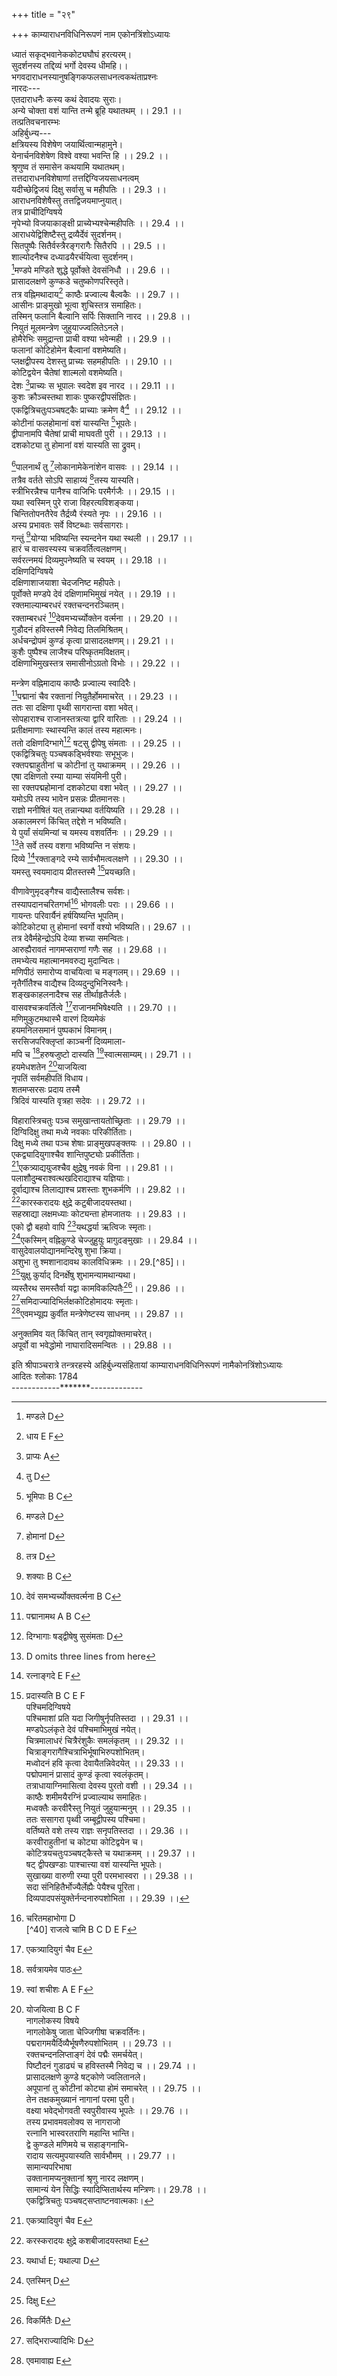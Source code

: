 +++
title = "२९"

+++
काम्याराधनविधिनिरूपणं नाम एकोनत्रिंशोऽध्यायः  
  
ध्यातं सकृद्भवानेककोट्यघौघं हरत्यरम्।  
सुदर्शनस्य तद्दिव्यं भर्गो देवस्य धीमहि।।  
भगवदाराधनस्यानुषङ्गिकफलसाधनत्वकथंताप्रश्नः  
नारदः---  
एतदाराधनैः कस्य कथं देवादयः सुराः।  
अन्ये चोक्ता वशं यान्ति तन्मे ब्रूहि यथातथम् ।। 29.1 ।।  
तत्प्रतिवचनारम्भः  
अहिर्बुध्न्य---  
क्षत्रियस्य विशेषेण जयार्थित्वान्महामुने।  
येनार्चनविशेषेण विश्वे वश्या भवन्ति हि ।। 29.2 ।।  
श्रृणुष्व तं समासेन कथयामि यथातथम्।  
तत्तदाराधनविशेषाणां तत्तद्दिग्विजयसाधनत्वम्  
यदीच्छेद्विजयं दिक्षु सर्वासु च महीपतिः ।। 29.3 ।।  
आराधनविशेषैस्तु तत्तद्विजयमाप्नुयात्।  
तत्र प्राचीदिग्विषये  
नृपेभ्यो विजयाकाङ्क्षी प्राच्येभ्यश्चेन्महीपतिः ।। 29.4 ।।  
आराधयेद्विशिष्टैस्तु द्रव्यैर्देवं सुदर्शनम्।  
सितपुष्पैः सितैर्वस्त्रैरङ्गरागैः सितैरपि ।। 29.5 ।।  
शाल्योदनैश्च दध्याढयैरर्चयित्वा सुदर्शनम्।  
[^1]मण्डपे मण्डिते शुद्धे पूर्वोक्ते देवसंनिधौ ।। 29.6 ।।  
प्रासादलक्षणे कुण्कडे चतुष्कोणपरिस्तृते।  
तत्र वह्निमथादाय[^2] काष्ठैः प्रज्वाल्य बैल्वकैः ।। 29.7 ।।  
आसीनः प्राङ्मुखो भूत्वा शुचिस्तत्र समाहितः।  
तस्मिन् फलानि बैल्वानि सर्पिः सिक्तानि नारद ।। 29.8 ।।  
नियुतं मूलमन्त्रेण जुहुयाज्ज्वलितेऽनले।  
होमैरेभिः समुद्रान्ता प्राची वश्या भवेन्मही ।। 29.9 ।।  
फलानां कोटिहोमेन बैल्वानां वशमेष्यति।  
प्लक्षद्वीपस्य देशस्तु प्राच्यः सहमहीपतिः ।। 29.10 ।।  
कोटिद्वयेन चैतेषां शाल्मलो वशमेष्यति।  
देशः [^3]प्राच्यः स भूपालः स्वदेश इव नारद ।। 29.11 ।।  
कुशः क्रौञ्चस्तथा शाकः पुष्करद्वीपसंज्ञितः।  
एकद्वित्रिचतुःपञ्चषट्कैः प्राच्याः क्रमेण वै[^4] ।। 29.12 ।।  
कोटीनां फलहोमानां वशं यास्यन्ति [^5]भूपतेः।  
द्वीपानामपि चैतेषां प्राची माघवती पुरी ।। 29.13 ।।  
दशकोट्या तु होमानां वशं यास्यति सा द्रुवम्।  

[^1]: मण्डले D  

[^2]: धाय E F  

[^3]: प्राप्यः A  

[^4]: तु D  

[^5]: भूमिपाः B C  
  
[^1]पालनार्थं तु [^7]लोकानामेकेनांशेन वासवः ।। 29.14 ।।  
तत्रैव वर्तते सोऽपि साहाय्यं [^8]तस्य यास्यति।  
स्त्रीभिरन्नैश्च पानैश्च वाजिभिः परमैर्गजैः ।। 29.15 ।।  
यथा स्वस्मिन् पुरे राजा विहरत्यविशङ्कया।  
चिन्तितोपनतैरेव तैर्द्रव्यै रंस्यते नृपः ।। 29.16 ।।  
अस्य प्रभावतः सर्वे विष्टब्धाः सर्वसागराः।  
गन्तुं [^9]योग्या भविष्यन्ति स्यन्दनेन यथा स्थली ।। 29.17 ।।  
हारं च वासवस्यस्य चक्रवर्तित्वलक्षणम्।  
सर्वरत्नमयं दिव्यमुपनेष्यति च स्वयम् ।। 29.18 ।।  
दक्षिणदिग्विषये  
दक्षिणाशाजयाशा चेदजनिष्ट महीपतेः।  
पूर्वोक्ते मण्डपे देवं दक्षिणामभिमुखं नयेत् ।। 29.19 ।।  
रक्तमाल्याम्बरधरं रक्तचन्दनरञ्चितम्।  
रक्ताम्बरधरं [^10]देवमभ्यर्च्योक्तेन वर्त्मना ।। 29.20 ।।  
गुडौदनं हविस्तस्मै निवेद्य तिलमिश्रितम्।  
अर्धचन्द्रोपमं कुण्डं कृत्वा प्रासादलक्षणम्।। 29.21 ।।  
कुशैः पुष्पैश्च लाजैश्च परिष्कृतमविक्षतम्।  
दक्षिणाभिमुखस्तत्र समासीनोऽग्रतो विभोः ।। 29.22 ।।  

[^6]: पावनार्थं A B C E F  

[^7]:  होमानां D  

[^8]: तत्र D  

[^9]: शक्याः B C  

[^10]: देवं समभ्यर्च्योक्तवर्त्मना B C  
  
मन्त्रेण वह्निमादाय काष्ठैः प्रज्वाल्य स्वादिरैः।  
[^11]पद्मानां चैव रक्तानां नियुतैर्होममाचरेत् ।। 29.23 ।।  
ततः सा दक्षिणा पृथ्वी सागरान्ता वशा भवेत्।  
सोपहाराश्च राजानस्तत्रत्या द्वारि वारिताः ।। 29.24 ।।  
प्रतीक्षमाणाः स्थास्यन्ति कालं तस्य महात्मनः।  
ततो दक्षिणदिग्भागे[^12] षट्सु द्वीपेषु संमताः ।। 29.25 ।।  
एकद्वित्रिचतुः पञ्चषकड्भिर्वश्याः सभूभुजः।  
रक्तपद्माहुतीनां च कोटीनां तु यथाक्रमम् ।। 29.26 ।।  
एषा दक्षिणतो रम्या याम्या संयमिनी पुरी।  
सा रक्तपद्महोमानां दशकोट्या वशा भवेत् ।। 29.27 ।।  
यमोऽपि तस्य भावेन प्रसन्नः प्रीतमानसः।  
राज्ञो मनीषितं यत् तन्नान्यथा वर्तयिष्यति ।। 29.28 ।।  
अकालमरणं किंचित् तद्देशे न भविष्यति।  
ये पुर्यां संयमिन्यां च यमस्य वशवर्तिनः ।। 29.29 ।।  
[^13]ते सर्वे तस्य वशगा भविष्यन्ति न संशयः।  
दिव्ये [^14]रक्ताङ्गदे रम्ये सार्वभौमत्वलक्षणे ।। 29.30 ।।  
यमस्तु स्वयमादाय प्रीतस्तस्मै [^15]प्रयच्छति।  

[^11]: पद्मानामथ A B C  

[^12]: दिग्भागाः षड्द्वीषेषु सुसंमताः D  

[^13]: D omits three lines from here  

[^14]: रत्नाङ्गदे E F  

[^15]: प्रदास्यति B C E F  
पश्चिमदिग्विषये  
पश्चिमाशां प्रति यदा जिगीषुर्नृपतिस्तदा ।। 29.31 ।।  
[^16]मण्डपेऽलंकृते देवं पश्चिमाभिमुखं नयेत्।  
चित्रमालाधरं [^17]चित्रैरंशुकैः समलंकृतम् ।। 29.32 ।।  
चित्राङ्गरागैश्चित्राभिर्भूषाभिरुपशोभितम्।  
[^18]मध्वोदनं हवि कृत्वा देवायैतन्निवेदयेत् ।। 29.33 ।।  
पद्मोपमानं प्रासादं कुण्डं कृत्वा स्वलंकृतम्।  
तत्राधायाग्निमासित्वा[^19] देवस्य पुरतो वशी ।। 29.34 ।।  
काष्ठैः शमीमयैरग्निं [^20]प्रज्वाल्याथ समाहितः।  
[^21]मध्वक्तैः करवीरैस्तु नियुतं जुहुयान्मनुम् ।। 29.35 ।।  
ततः ससागरा पृथ्वी जम्बूद्वीपस्य पश्चिमा।  
वर्तिष्यते वशे तस्य राज्ञः सनृपतिस्तदा ।। 29.36 ।।  
करवीराहुतीनां च कोट्या कोटिद्वयेन च।  
कोटित्रयचतुःपञ्चषट्कैस्ते[^22] च यथाक्रमम् ।। 29.37 ।।  
षट् द्वीपखण्डाः पाश्चात्त्या वशं यास्यन्ति भूपतेः।  
सुखाख्या वारुणी रम्या पुरी परमभास्वरा ।। 29.38 ।।  
सदा संनिहितैर्भोज्यैर्लेह्यैः पेयैश्च पूरिता।  
दिव्यपादपसंयुक्तेर्नन्दनारुपशोभिता ।। 29.39 ।।  

[^16]: मण्डले D  

[^17]: चित्रैरंशुभिः D  

[^18]: मन्थोदनैः D  

[^19]: मासाद्य D  

[^20]: प्रज्वाल्यास्मिन् D  

[^21]: मल्लिकैः D  

[^22]: षट्कैस्तैश्च D  
सदोत्फुल्लाम्बुजाढ्याभिः सरसीभिः परिष्कृता।  
आक्रीडपर्वतैर्युक्ता नानारत्नविभूषितैः ।। 29.40 ।।  
प्रासादैर्मण्डपैस्तुङ्गैर्मण्डिता सा हिरण्मयैः।  
एवंविधा पुरी तस्य राज्ञो भोग्या भविष्यति ।। 29.41 ।।  
वरुणोऽपि स्वयं छत्रं मणिविद्रुमभूषितम्।  
मुक्तादामभिराकीर्णममृतस्यन्दि वन्दितम् ।। 29.42 ।।  
चिह्निं तच्चक्रवर्तीनां[^23] राज्ञे प्रीतः प्रदास्यति।  
उत्तरदिग्विषये  
उदीचीं दिशमुद्युक्तो जेतुं यदि महीपतिः ।। 29.43 ।।  
चक्राब्जविष्टरे देवमुत्तराभिमुखं नयेत्।  
पीताम्बराणि बिभ्राणं [^24]पीतपुष्पैरलंकृतम् ।। 29.44 ।।  
विद्रुमाभरणैर्युक्तं 35 कुङ्कुमक्षोदरञ्चितम्।  
घृतौदनं हविः कृत्वा तेनाभ्यर्च्य सुदर्शनम् ।। 29.45 ।।  
कुर्यात् तस्याग्रतः कुण्डं [^26]वृत्तप्रासादलक्षणम्।  
उदङ्मुखोऽग्निमाधाय कुण्कडे मण्डपसंश्रिते ।। 29.46 ।।  
काष्ठैरौदुम्बरैर्वह्निं प्रज्वाल्य ज्वलितेऽनले।  
नन्द्यावर्तप्रसूनैस्तु नियुतं जुहुयात् [^5]पुरः ।। 29.47 ।।  
तेनेदं भारतं वर्षं काञ्चनाचलसंयुतम्[^28]।  
सराजकं तस्य वशे भविष्यति न संशयः ।। 29.48 ।।  

[^23]: इत्थमेव सर्वत्र पाठः  

[^24]: पीतपत्रेः D  

[^25]:  जुष्टं D E  

[^26]: वृतं A; वृत्तं B C E F  

[^27]: पुरा D  

[^28]:  D omits two lines from here  
लक्षद्वयेन होमानां वर्षं किंपुरुषाह्वयम्।  
सभूपं भूपतेस्तस्य वशमेष्यत्यसंशयम् ।। 29.49 ।।  
लक्षत्रयेण वश्यं स्याद्धरिवर्षं सराजकम्।  
होमलक्षचतुष्केण भद्राश्वं वशमेष्यति ।। 29.50 ।।  
पञ्चषट्सप्तभिर्होमलक्षाणां पृथिवीपतेः।  
इलावृतं केतुमालं रम्यकं च वशे भवेत् ।। 29.51 ।  
हिरण्मये [^29]मेरुवर्षे अष्टाभिर्नवभिस्तथा[^30]।  
वशे भविष्यतो होमलक्षाणां समहीश्वरे ।। 29.52 ।।  
षण्णां प्लक्षमुखानां तु द्वीपानां [^31]भोगभूमयः।  
उक्तसंख्यायुतैर्होमैर्वशमेष्यन्ति नारद ।। 29.53 ।।  
सर्वेषां द्वीपवर्षाणामुत्तरत्र पुरी वरा।  
विभावरीति विख्याता सोमस्य परमाद्भुता ।। 29.54 ।।  
दशकोट्या वशे तस्य [^32]होमानां सा भविष्यति।  
ये तस्यां देवतावर्गाः सोमस्य वशवर्तिनः।। 29.55 ।।  
ते सर्वे भूपतेस्तस्य वर्तिष्यन्ते वशे मुने।  
तस्य प्रभावतः सोमः स्वयमादाय चामरे ।। 29.56 ।।  
स्वज्योत्स्नासंचयप्रख्ये रत्ननालसमन्विते।  
विश्वाधिराज्यचिह्ने ते सुभ्रे शीतलदर्शने ।। 29.57 ।।  

[^29]: कुरुवर्षे E F  

[^30]: नवभिः क्रमात् D  
[^31]भाग A D E F  

[^32]: होमेनासौ A B C E F  
प्रीतः प्रदास्यति [^33]श्रीमानस्मै विस्मितकर्मणे।  
विदिशां विषये  
महादिशां जयात् सिद्धो विदिशां वशिनो जयः ।। 29.58 ।।  
उपहारान् प्रदास्यन्ति तत्तद्दिक्पालकाः परे।  
ऊर्ध्वलोकस्य विषये  
ऊर्ध्वलोकजयोद्योगो यद्यवर्तिष्ट भूपतेः ।। 29.59 ।।  
देवं मण्डपरत्ने तु [^34]प्राङ्मुखासनमर्हयेत्।  
गन्धवन्माल्यसंवीतं मुक्ताभूषणभूषितम् ।। 29.[^60]।।  
दिव्यचन्दनलिप्राङ्गं क्षौमैः कल्पितवाससम्।  
एवमभ्यर्च्य विधिना पायसं खण्डसंमितम्।। 29.61 ।।  
आज्याढ्यं हविरावेद्य सर्वपक्वफलान्वितम्।  
प्रासादकुण्डमष्टाश्रं सर्वमङ्गलसंयुतम् ।। 29.62 ।।  
कारयित्वास्त्रमन्त्रेण[^35] वह्निमादाय[^36] मन्त्रवित्।  
कृष्णागुरुमयैः [^37]काष्ठैर्ज्वलयेज्जातवेदसम् ।। 29.63 ।।  
तत्राज्यहोमं [^38]कुर्याद्वै शतकोटिसमन्वितम्।  
अन्तरिक्षं ततस्तेन होमेन वशमेष्यति ।। 29.64 ।।  
तल्लोकवासिनः सर्वे सिद्धगन्धर्वकिंनराः।  
यक्षाः किंपुरुषाश्चैव चारणाः साङ्गनागणाः ।। 29.65 ।।  

[^33]: श्रीमांस्तस्मै D  

[^34]: प्राङ्मुखासनसंश्रितम् A B C E F  

[^35]: अग्निमन्त्रेण E  

[^36]: आधाय E F  

[^37]:  दिव्यैः D  

[^38]:  कुर्वीत D  
  
वीणावेणुमृदङ्गैश्च वाद्यैस्तालैश्च सर्वशः।  
तस्यापदानचरितगर्भा[^39] भोगवलीः पराः ।। 29.66 ।।  
गायन्तः परिवार्यैनं हर्षयिष्यन्ति भूपतिम्।  
कोटिकोट्या तु होमानां स्वर्गो वश्यो भविष्यति।। 29.67 ।।  
तत्र देवैर्महेन्द्रोऽपि देव्या शच्या समन्वितः।  
आरुह्यैरावतं नागमप्सराणां गणैः सह ।। 29.68 ।।  
तमभ्येत्य महात्मानमवरुद्य मुदान्वितः।  
मणिपीठं समारोप्य वाचयित्वा च मङ्गलम्।। 29.69 ।।  
नृतैर्गीतैश्च वाद्यैश्च दिव्यदुन्दुभिनिस्वनैः।  
शङ्खकाहलनादैश्च सह तीर्थाहृतैर्जलैः।  
वासवश्चक्रवर्तित्वे [^46]राजानमभिषेक्ष्यति ।। 29.70 ।।  
मणिमुकुटमथास्भै वारणं दिव्यमेकं  
हयमनिलसमानं पुष्पकाभं विमानम्।  
सरसिजपरिक्लृप्तां काञ्चनीं दिव्यमाला-  
मपि च [^41]हरुषजुष्टो दास्यति [^42]स्वात्मसाम्यम्।। 29.71 ।।  
हयमेधशतेन [^43]याजयित्वा  
नृपतिं सर्वमहीपतिं विधाय।  
शतमप्सरसः प्रदाय तस्मै  
त्रिदिवं यास्यति वृत्रहा सदेवः ।। 29.72 ।।  

[^39]: चरितमहाभोगा D  
[^40] राजत्वे चामि B C D E F  

[^41]:  सर्वत्रायमेव पाठः  

[^42]: स्वां शचीशः A E F  

[^43]: योजयित्वा B C F  
नागलोकस्य विषये  
[^44]नागलोकेषु जाता चेज्जिगीषा चक्रवर्तिनः।  
पद्मरागमयैर्दिव्यैर्भूषणैरुपशोभितम् ।। 29.73 ।।  
रक्तचन्दनलिप्ताङ्गं देवं पद्मैः समर्चयेत्।  
पिष्टौदनं गुडाढ्यं च हविस्तस्मै निवेद्य च ।। 29.74 ।।  
प्रासादलक्षणे कुण्डे षट्कोणे ज्वलितानले।  
अपूपानां तु कोटीनां कोट्या होमं समाचरेत् ।। 29.75 ।।  
तेन तक्षकमुख्यानं नागानां परमा पुरी।  
वक्ष्या भवेद्भोगवती स्वपुरीवास्य भूपतेः ।। 29.76 ।।  
तस्य प्रभावमवलोक्य स नागराजो  
रत्नानि भास्वरतराणि महान्ति भान्ति।  
द्वे कुण्डले मणिमये च सहाङ्गनाभि-  
रादाय सत्यमुपयास्यति सार्वभौमम् ।। 29.77 ।।  
सामान्यपरिभाषा  
[^45]उक्तानामप्यनुक्तानां श्रृणु नारद लक्षणम्।  
सामान्यं येन सिद्धिः स्यादिप्सितार्थस्य मन्त्रिणः।। 29.78 ।।  
एकद्वित्रिचतुः पञ्चषट्सप्ताष्टनवात्मकाः।  

[^44]:  नाकलोकेषु जाता वै जिगीषा यदि भूपतेः D  

[^45]:  A B C F omit the portion from here up to end of the chapter  
  
विहारास्त्रिचतुः पञ्च समुखान्तायतोच्छ्रिताः ।। 29.79 ।।  
दिग्विदिक्षु तथा मध्ये नवकाः परिकीर्तिताः।  
दिक्षु मध्ये तथा पञ्च शेषाः प्राङ्मुखपङ्क्तयः ।। 29.80 ।।  
एकद्व्यादियुगाश्चैव शान्तिपुष्ट्योः प्रकीर्तिताः।  
[^46]एकत्र्याद्ययुजश्चैव क्षुद्रेषु नवकं विना ।। 29.81 ।।  
पलाशौदुम्बराश्वत्थखदिराद्याश्च यज्ञियाः।  
दूर्वाद्याश्च तिलाद्याश्च प्रशस्ताः शुभकर्मणि ।। 29.82 ।।  
[^47]कारस्करादयः क्षुद्रे कटुबीजादयस्तथा।  
सहस्राद्या लक्षमध्याः कोट्यन्ता होमजातयः ।। 29.83 ।।  
एको द्वौ बहवो वापि [^48]यथद्धर्या ऋत्विजः स्मृताः।  
[^49]एकस्मिन् वह्निकुण्डे चेज्जुहुयुः प्रागुदङ्मुखाः ।। 29.84 ।।  
वासुदेवालयोद्यानमन्दिरेषु शुभा क्रिया।  
अशुभा तु श्मशानादावथ कालविधिक्रमः ।। 29.[^85]।।  
[^50]युक्षु कुर्याद् दिनर्क्षेषु शुभामन्यामथान्यथा।  
व्यस्तैरथ समस्तैर्वा यद्वा कामविकल्पितैः[^51]।। 29.86 ।।  
[^52]समिदाज्यादिभिर्लक्षकोटिहोमादयः स्मृताः।  
[^53]एवमभ्यूह्य कुर्वीत मन्त्रेणेष्टस्य साधनम् ।। 29.87 ।।  

[^46]:  एकत्र्यादियुगं चैव E  

[^47]:  करस्करादयः क्षुद्रे कशबीजादयस्तथा E  

[^48]:  यथार्धा E; यथाल्पा D  

[^49]: एतस्मिन् D  

[^50]:  दिक्षु E  

[^51]:  विकर्मितैः D  

[^52]: सद्भिराज्यादिभिः D  

[^53]:  एवमावाह्य E  
  
अनुक्तमिव यत् किंचित् तान् स्वगृह्योक्तमाचरेत्।  
अपूर्वो वा भवेद्धोमो नाघारादिसमन्वितः ।। 29.88 ।।  
  
इति श्रीपाञ्चरात्रे तन्त्ररहस्ये अहिर्बुध्न्यसंहितायां काम्याराधनविधिनिरूपणं नामैकोनत्रिंशोऽध्यायः  
आदितः श्लोकाः 1784  
------------*******-------------